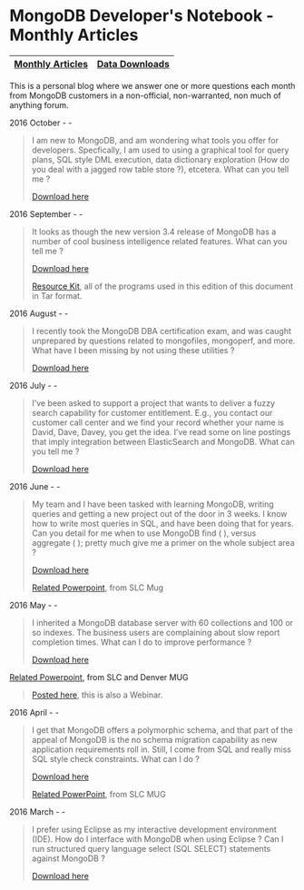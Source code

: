 MongoDB Developer's Notebook - Monthly Articles
===================

| **[Monthly Articles](https://github.com/farrell0/MongoDB-Developers-Notebook/blob/master/README.md)**| **[Data Downloads](https://github.com/farrell0/MongoDB-Developers-Notebook/blob/master/data_download/README.md)** |
|--------------------------------|-----------------|
This is a personal blog where we answer one or more questions each month from MongoDB customers in a non-official, non-warranted, non much of anything forum.

2016 October - -

>I am new to MongoDB, and am wondering what tools you offer for developers. Specfically, 
>I am used to using a graphical tool for query plans, SQL style DML execution, data 
>dictionary exploration (How do you deal with a jagged row table store ?), etcetera. 
>What can you tell me ?
>
>[Download here](https://github.com/farrell0/MongoDB-Developers-Notebook/blob/master/articles/MDB_DN_2016_10_Compass.pdf)

2016 September - -

>It looks as though the new version 3.4 release of MongoDB has a number of cool business 
>intelligence related features. What can you tell me ?
>
>[Download here](https://github.com/farrell0/MongoDB-Developers-Notebook/blob/master/articles/MDB_DN_2016_09_34Features.pdf)
>
>[Resource Kit](https://github.com/farrell0/MongoDB-Developers-Notebook/blob/master/articles/MDB_DN_2016_09_34Features_ResourceKit.tar), all of the programs used in this edition of this document in Tar format.

2016 August - -

>I recently took the MongoDB DBA certification exam, and was caught unprepared by questions 
>related to mongofiles, mongoperf, and more. What have I been missing by not using these utilities ?
>
>[Download here](https://github.com/farrell0/MongoDB-Developers-Notebook/blob/master/articles/MDB_DN_2016_08_Tools.pdf)

2016 July - -

>I’ve been asked to support a project that wants to deliver a fuzzy search capability 
>for customer entitlement. E.g., you contact our customer call center and we find your 
>record whether your name is David, Dave, Davey, you get the idea. I’ve read some on 
>line postings that imply integration between ElasticSearch and MongoDB. What can you 
>tell me ?
>
>[Download here](https://github.com/farrell0/MongoDB-Developers-Notebook/blob/master/articles/MDB_DN_2016_07_ElasticSearch.pdf)

2016 June - -

>My team and I have been tasked with learning MongoDB, writing queries and getting 
>a new project out of the door in 3 weeks. I know how to write most queries in SQL, 
>and have been doing that for years. Can you detail for me when to use MongoDB find ( ), 
>versus aggregate ( ); pretty much give me a primer on the whole subject area ?
>
>[Download here](https://github.com/farrell0/MongoDB-Developers-Notebook/blob/master/articles/MDB_DN_2016_06_QueryPrimer.pdf)
>
>[Related Powerpoint](https://github.com/farrell0/MongoDB-Developers-Notebook/blob/master/articles/MDB_DN_2016_06_QueryPrimer.pptx.pdf), from SLC Mug

2016 May - -

>I inherited a MongoDB database server with 60 collections and 100 or so indexes.
>The business users are complaining about slow report completion times. What can 
>I do to improve performance ?
>
>[Download here](https://github.com/farrell0/MongoDB-Developers-Notebook/blob/master/articles/MDB_DN_2016_05_IndexTuning.pdf)
>
[Related Powerpoint](https://github.com/farrell0/MongoDB-Developers-Notebook/blob/master/articles/MDB_DN_2016_05_IndexTuning.pptx.pdf), from SLC and Denver MUG
>
>[Posted here](https://www.mongodb.com/presentations/webinar-index-tuning-and-evaluation-using-mongodb?p=5721041a1b55a234bf9566de), this is also a Webinar.

2016 April - -

>I get that MongoDB offers a polymorphic schema, and that part of the
>appeal of MongoDB is the no schema migration capability as new application
>requirements roll in. Still, I come from SQL and really miss SQL style
>check constraints. What can I do ?
>
>[Download here](https://github.com/farrell0/MongoDB-Developers-Notebook/blob/master/articles/MDB_DN_2016_04_CheckConstraints.pdf)
>
>[Related PowerPoint](https://github.com/farrell0/MongoDB-Developers-Notebook/blob/master/articles/MDB_DN_2016_04_CheckConstraints.pptx), from SLC MUG

2016 March - -

>I prefer using Eclipse as my interactive development environment
>(IDE). How do I interface with MongoDB when using Eclipse ? Can I run
>structured query language select (SQL SELECT) statements against
>MongoDB ?
>
>[Download here](https://github.com/farrell0/MongoDB-Developers-Notebook/blob/master/articles/MDB_DN_2016_03_Eclipse_BiConnector.pdf)

